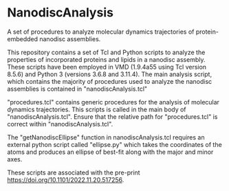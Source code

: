 # NanodiscAnalysis
A set of procedures to analyze molecular dynamics trajectories of protein-embedded nanodisc assemblies.

This repository contains a set of Tcl and Python scripts to analyze the properties of incorporated proteins 
and lipids in a nanodisc assembly. These scripts have been employed in VMD (1.9.4a55 using Tcl version 8.5.6) and 
Python 3 (versions 3.6.8 and 3.11.4). The main analysis script, which contains the majority of procedures used to analyze
the nanodisc assemblies is contained in "nanodiscAnalysis.tcl"

"procedures.tcl" contains generic procedures for the analysis of molecular dynamics trajectories. This scripts is called 
in the main body of "nanodiscAnalysis.tcl". Ensure that the relative path for "procedures.tcl" is correct within "nanodiscAnalysis.tcl".

The "getNanodiscEllipse" function in nanodiscAnalysis.tcl requires an external python script called "ellipse.py"
which takes the coordinates of the atoms and produces an ellipse of best-fit along with the major and minor axes.

These scripts are associated with the pre-print https://doi.org/10.1101/2022.11.20.517256. 
